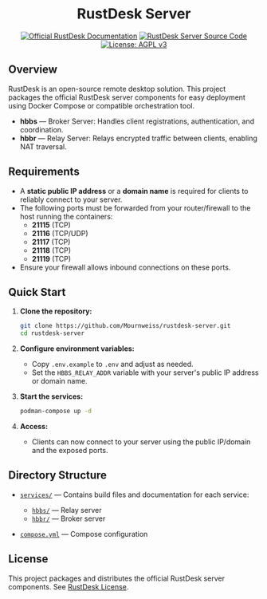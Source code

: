 <div align="center">

# RustDesk Server

[![Official RustDesk Documentation](https://img.shields.io/badge/docs-rustdesk.com-blue?logo=readthedocs&style=flat-square)](https://rustdesk.com/docs/en/self-host/)
[![RustDesk Server Source Code](https://img.shields.io/badge/source-github.com%2Frustdesk%2Frustdesk-blue?logo=github&style=flat-square)](https://github.com/rustdesk/rustdesk)
[![License: AGPL v3](https://img.shields.io/badge/license-AGPL--v3-blue.svg?style=flat-square)](./LICENSE)

</div>

## Overview

RustDesk is an open-source remote desktop solution. This project packages the official RustDesk server components for easy deployment using Docker Compose or compatible orchestration tool.

-   **hbbs** — Broker Server: Handles client registrations, authentication, and coordination.
-   **hbbr** — Relay Server: Relays encrypted traffic between clients, enabling NAT traversal.

## Requirements

-   A **static public IP address** or a **domain name** is required for clients to reliably connect to your server.
-   The following ports must be forwarded from your router/firewall to the host running the containers:
    -   **21115** (TCP)
    -   **21116** (TCP/UDP)
    -   **21117** (TCP)
    -   **21118** (TCP)
    -   **21119** (TCP)
-   Ensure your firewall allows inbound connections on these ports.

## Quick Start

1. **Clone the repository:**

    ```bash
    git clone https://github.com/Mournweiss/rustdesk-server.git
    cd rustdesk-server
    ```

2. **Configure environment variables:**

    - Copy `.env.example` to `.env` and adjust as needed.
    - Set the `HBBS_RELAY_ADDR` variable with your server's public IP address or domain name.

3. **Start the services:**

    ```bash
    podman-compose up -d
    ```

4. **Access:**
    - Clients can now connect to your server using the public IP/domain and the exposed ports.

## Directory Structure

-   [`services/`](./services/) — Contains build files and documentation for each service:

    -   [`hbbs/`](./services/hbbr/) — Relay server
    -   [`hbbr/`](./services/hbbs/) — Broker server

-   [`compose.yml`](./compose.yml) — Compose configuration

## License

This project packages and distributes the official RustDesk server components. See [RustDesk License](https://github.com/rustdesk/rustdesk/blob/master/LICENCE).
